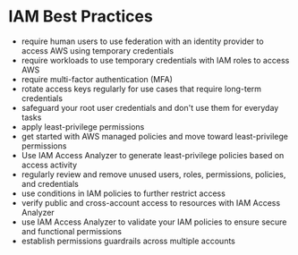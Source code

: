 # IAM Best Practices

- require human users to use federation with an identity provider to access AWS using temporary credentials
- require workloads to use temporary credentials with IAM roles to access AWS
- require multi-factor authentication (MFA)
- rotate access keys regularly for use cases that require long-term credentials
- safeguard your root user credentials and don't use them for everyday tasks
- apply least-privilege permissions
- get started with AWS managed policies and move toward least-privilege permissions
- Use IAM Access Analyzer to generate least-privilege policies based on access activity
- regularly review and remove unused users, roles, permissions, policies, and credentials
- use conditions in IAM policies to further restrict access
- verify public and cross-account access to resources with IAM Access Analyzer
- use IAM Access Analyzer to validate your IAM policies to ensure secure and functional permissions
- establish permissions guardrails across multiple accounts
